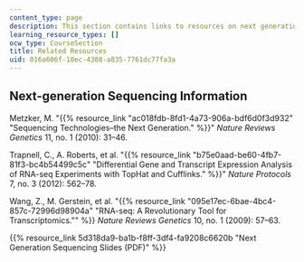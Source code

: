 ```yaml
---
content_type: page
description: This section contains links to resources on next generation sequencing.
learning_resource_types: []
ocw_type: CourseSection
title: Related Resources
uid: 016a606f-10ec-4388-a835-7761dc77fa3a
---
```


Next-generation Sequencing Information
--------------------------------------

Metzker, M. "{{% resource_link "ac018fdb-8fd1-4a73-906a-bdf6d0f3d932" "Sequencing Technologies–the Next Generation." %}}" _Nature Reviews Genetics_ 11, no. 1 (2010): 31–46.

Trapnell, C., A. Roberts, et al. "{{% resource_link "b75e0aad-be60-4fb7-81f3-bc4b54499c5c" "Differential Gene and Transcript Expression Analysis of RNA-seq Experiments with TopHat and Cufflinks." %}}" _Nature Protocols_ 7, no. 3 (2012): 562–78.

Wang, Z., M. Gerstein, et al. "{{% resource_link "095e17ec-6bae-4bc4-857c-72996d98904a" "RNA-seq: A Revolutionary Tool for Transcriptomics.\"" %}} _Nature Reviews Genetics_ 10, no. 1 (2009): 57–63.

{{% resource_link 5d318da9-ba1b-f8ff-3df4-fa9208c6620b "Next Generation Sequencing Slides (PDF)" %}}